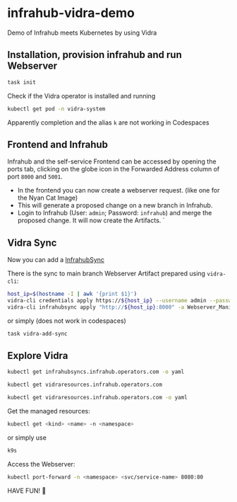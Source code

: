 # infrahub-vidra-demo
Demo of Infrahub meets Kubernetes by using Vidra 

## Installation, provision infrahub and run Webserver
```bash
task init
```

Check if the Vidra operator is installed and running
```bash
kubectl get pod -n vidra-system
```
Apparently completion and the alias `k` are not working in Codespaces

## Frontend and Infrahub
Infrahub and the self-service Frontend can be accessed by opening the ports tab, clicking on the globe icon in the Forwarded Address column of port `8000` and `5001`.

- In the frontend you can now create a webserver request. (like one for the Nyan Cat Image)
- This will generate a proposed change on a new branch in Infrahub. 
- Login to Infrahub (User: `admin`; Password: `infrahub`) and merge the proposed change. It will now create the Artifacts.
`
## Vidra Sync
Now you can add a [InfrahubSync](https://infrahub-operator.github.io/vidra/guides/usage) 

There is the sync to main branch Webserver Artifact prepared using `vidra-cli`:
```bash
host_ip=$(hostname -I | awk '{print $1}')
vidra-cli credentials apply https://${host_ip} --username admin --password infrahub
vidra-cli infrahubsync apply "http://${host_ip}:8000" -a Webserver_Manifest -b main -N default -e
```

or simply (does not work in codespaces)
```bash
task vidra-add-sync
```

## Explore Vidra
```bash
kubectl get infrahubsyncs.infrahub.operators.com -o yaml
```
```bash
kubectl get vidraresources.infrahub.operators.com
```
```bash
kubectl get vidraresources.infrahub.operators.com -o yaml
```
Get the managed resources:
```bash
kubectl get <kind> <name> -n <namespace>
```
or simply use 
```bash
k9s
```
Access the Webserver:
```bash
kubectl port-forward -n <namespace> <svc/service-name> 8080:80
```

HAVE FUN! 🥳